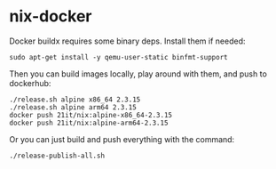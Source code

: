 # nix-docker

Docker buildx requires some binary deps. Install them if needed:

```shell
sudo apt-get install -y qemu-user-static binfmt-support
```

Then you can build images locally, play around with them, and push to dockerhub:

```shell
./release.sh alpine x86_64 2.3.15
./release.sh alpine arm64 2.3.15
docker push 21it/nix:alpine-x86_64-2.3.15
docker push 21it/nix:alpine-arm64-2.3.15
```

Or you can just build and push everything with the command:

```shell
./release-publish-all.sh
```
